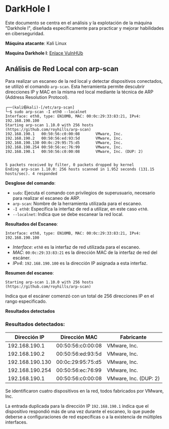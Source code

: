 # DarkHole I

Este documento se centra en el análisis y la explotación de la máquina "Darkhole I", diseñada específicamente para practicar y mejorar habilidades en ciberseguridad.

**Máquina atacante**: Kali Linux

**Maquina Darkhole I**: [Enlace VulnHUb](https://www.vulnhub.com/entry/darkhole-1,724/)

## Análisis de Red Local con arp-scan

Para realizar un escaneo de la red local y detectar dispositivos conectados, se utilizó el comando ```arp-scan```. Esta herramienta permite descubrir direcciones IP y MAC en la misma red local mediante la técnica de ARP (Address Resolution Protocol).

```
┌──(kali㉿kali)-[/etc/arp-scan] 
└─$ sudo arp-scan -I eth0 --localnet 
Interface: eth0, type: EN10MB, MAC: 00:0c:29:33:83:21, IPv4: 192.168.190.100 
Starting arp-scan 1.10.0 with 256 hosts (https://github.com/royhills/arp-scan) 
192.168.190.1   00:50:56:c0:00:08       VMware, Inc. 
192.168.190.2   00:50:56:ed:93:5d       VMware, Inc. 
192.168.190.130 00:0c:29:95:75:d5       VMware, Inc. 
192.168.190.254 00:50:56:ec:76:99       VMware, Inc. 
192.168.190.1   00:50:56:c0:00:08       VMware, Inc. (DUP: 2) 


5 packets received by filter, 0 packets dropped by kernel 
Ending arp-scan 1.10.0: 256 hosts scanned in 1.952 seconds (131.15 hosts/sec). 4 responded 
```

**Desglose del comando**:

- ```sudo```: Ejecuta el comando con privilegios de superusuario, necesario para realizar el escaneo de ARP.
- ```arp-scan```: Nombre de la herramienta utilizada para el escaneo.
- ```-I eth0```: Especifica la interfaz de red a utilizar, en este caso ```eth0```.
- ```--localnet```: Indica que se debe escanear la red local.

**Resultados del Escaneo**:

```
Interface: eth0, type: EN10MB, MAC: 00:0c:29:33:83:21, IPv4: 192.168.190.100
```

- *Interface*: ```eth0``` es la interfaz de red utilizada para el escaneo.
- *MAC*: ```00:0c:29:33:83:21``` es la dirección MAC de la interfaz de red del escáner.
- *IPv4*: ```192.168.190.100``` es la dirección IP asignada a esta interfaz.

**Resumen del escaneo**:

```
Starting arp-scan 1.10.0 with 256 hosts (https://github.com/royhills/arp-scan)
```

Indica que el escáner comenzó con un total de 256 direcciones IP en el rango especificado.

**Resultados detectados**

### Resultados detectados:

| Dirección IP      | Dirección MAC           | Fabricante          |
|-------------------|-------------------------|----------------------|
| 192.168.190.1     | 00:50:56:c0:00:08      | VMware, Inc.        |
| 192.168.190.2     | 00:50:56:ed:93:5d      | VMware, Inc.        |
| 192.168.190.130   | 00:0c:29:95:75:d5      | VMware, Inc.        |
| 192.168.190.254   | 00:50:56:ec:76:99      | VMware, Inc.        |
| 192.168.190.1     | 00:50:56:c0:00:08      | VMware, Inc. (DUP: 2) |


Se identificaron cuatro dispositivos en la red, todos fabricados por VMware, Inc.

La entrada duplicada para la dirección IP ```192.168.190.1``` indica que el dispositivo respondió más de una vez durante el escaneo, lo que puede deberse a configuraciones de red específicas o a la existencia de múltiples interfaces.






